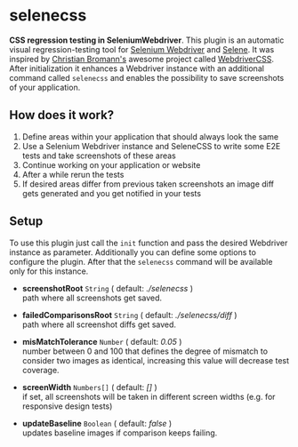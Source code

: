 # selenecss

__CSS regression testing in SeleniumWebdriver__. This plugin is an automatic visual regression-testing
tool for [Selenium Webdriver](http://www.seleniumhq.org/projects/webdriver/) and [Selene](https://github.com/LiquidLabsGmbH/selene).
It was inspired by [Christian Bromann's](https://github.com/christian-bromann)
awesome project called [WebdriverCSS](https://github.com/webdriverio/webdrivercss). After
initialization it enhances a Webdriver instance with an additional command called
`selenecss` and enables the possibility to save screenshots of your application.

## How does it work?

1. Define areas within your application that should always look the same
2. Use a Selenium Webdriver instance and SeleneCSS to write some E2E tests and take screenshots of these areas
3. Continue working on your application or website
4. After a while rerun the tests
5. If desired areas differ from previous taken screenshots an image diff gets generated and you get notified in your tests

## Setup

To use this plugin just call the `init` function and pass the desired Webdriver instance
as parameter. Additionally you can define some options to configure the plugin. After that
the `selenecss` command will be available only for this instance.

* **screenshotRoot** `String` ( default: *./selenecss* )<br>
  path where all screenshots get saved.

* **failedComparisonsRoot** `String` ( default: *./selenecss/diff* )<br>
  path where all screenshot diffs get saved.

* **misMatchTolerance** `Number` ( default: *0.05* )<br>
  number between 0 and 100 that defines the degree of mismatch to consider two images as
  identical, increasing this value will decrease test coverage.

* **screenWidth** `Numbers[]` ( default: *[]* )<br>
  if set, all screenshots will be taken in different screen widths (e.g. for responsive design tests)

* **updateBaseline** `Boolean` ( default: *false* )<br>
  updates baseline images if comparison keeps failing.

